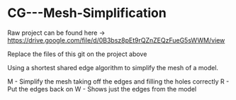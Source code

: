 # CG---Mesh-Simplification

Raw project can be found here ->
https://drive.google.com/file/d/0B3bsz8pEt9rQZnZEQzFueG5sWWM/view

Replace the files of this git on the project above

Using a shortest shared edge algorithm to simplify the mesh of a model.

M - Simplify the mesh taking off the edges and filling the holes correctly
R - Put the edges back on
W - Shows just the edges from the model
